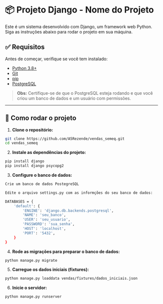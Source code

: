 # 📦 Projeto Django - Nome do Projeto

Este é um sistema desenvolvido com Django, um framework web Python. Siga as instruções abaixo para rodar o projeto em sua máquina.

## ✅ Requisitos

Antes de começar, verifique se você tem instalado:

- [Python 3.8+](https://www.python.org/downloads/)
- [Git](https://git-scm.com/)
- [pip](https://pip.pypa.io/en/stable/)
- [PostgreSQL](https://www.postgresql.org/download/)

> **Obs:** Certifique-se de que o PostgreSQL esteja rodando e que você criou um banco de dados e um usuário com permissões.

---

## 🚀 Como rodar o projeto

1. **Clone o repositório:**

```bash
git clone https://github.com/A5Rezende/vendas_semeq.git
cd vendas_semeq
```

2. **Instale as dependências do projeto:**

```bash
pip install django 
pip install django psycopg2
```

3. **Configure o banco de dados:**

```bash
Crie um banco de dados PostegreSQL

Edite o arquivo settings.py com as informções do seu banco de dados:

DATABASES = {
    'default': {
        'ENGINE': 'django.db.backends.postgresql',
        'NAME': 'seu_banco',
        'USER': 'seu_usuario',
        'PASSWORD': 'sua_senha',
        'HOST': 'localhost',
        'PORT': '5432',
    }
}

```

4. **Rode as migrações para preparar o banco de dados:**

```bash
python manage.py migrate
```

5. **Carregue os dados iniciais (fixtures):**

```bash
python manage.py loaddata vendas/fixtures/dados_iniciais.json
```

6. **Inicie o servidor:**

```bash
python manage.py runserver
```
